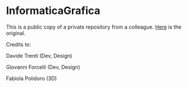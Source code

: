 # InformaticaGrafica
 
This is a public copy of a private repository from a colleague. [Here](https://github.com/fpolidoro/InformaticaGrafica) is the original.


Credits to:

Davide Trenti (Dev, Design)

Giovanni Forcelli (Dev, Design)

Fabiola Polidoro (3D)
